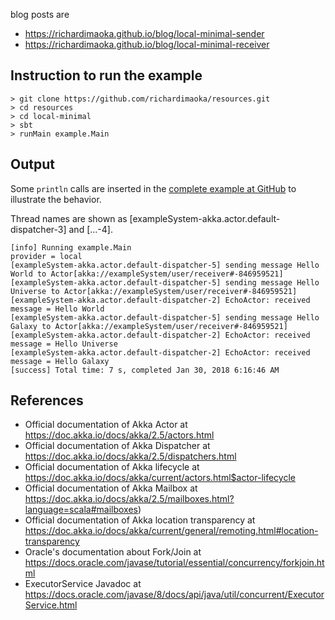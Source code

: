 blog posts are

- https://richardimaoka.github.io/blog/local-minimal-sender 
- https://richardimaoka.github.io/blog/local-minimal-receiver

## Instruction to run the example
```
> git clone https://github.com/richardimaoka/resources.git
> cd resources
> cd local-minimal
> sbt
> runMain example.Main
```

## Output 

Some `println` calls are inserted in the [complete example at GitHub](https://github.com/richardimaoka/resources/tree/master/local-minimal) to illustrate the behavior.

Thread names are shown as [exampleSystem-akka.actor.default-dispatcher-3] and [...-4].

```
[info] Running example.Main
provider = local
[exampleSystem-akka.actor.default-dispatcher-5] sending message Hello World to Actor[akka://exampleSystem/user/receiver#-846959521]
[exampleSystem-akka.actor.default-dispatcher-5] sending message Hello Universe to Actor[akka://exampleSystem/user/receiver#-846959521]
[exampleSystem-akka.actor.default-dispatcher-2] EchoActor: received message = Hello World
[exampleSystem-akka.actor.default-dispatcher-5] sending message Hello Galaxy to Actor[akka://exampleSystem/user/receiver#-846959521]
[exampleSystem-akka.actor.default-dispatcher-2] EchoActor: received message = Hello Universe
[exampleSystem-akka.actor.default-dispatcher-2] EchoActor: received message = Hello Galaxy
[success] Total time: 7 s, completed Jan 30, 2018 6:16:46 AM
```

## References 

- Official documentation of Akka Actor at https://doc.akka.io/docs/akka/2.5/actors.html
- Official documentation of Akka Dispatcher at https://doc.akka.io/docs/akka/2.5/dispatchers.html
- Official documentation of Akka lifecycle at https://doc.akka.io/docs/akka/current/actors.html$actor-lifecycle
- Official documentation of Akka Mailbox at https://doc.akka.io/docs/akka/2.5/mailboxes.html?language=scala#mailboxes)
- Official documentation of Akka location transparency at https://doc.akka.io/docs/akka/current/general/remoting.html#location-transparency
- Oracle's documentation about Fork/Join at https://docs.oracle.com/javase/tutorial/essential/concurrency/forkjoin.html
- ExecutorService Javadoc at https://docs.oracle.com/javase/8/docs/api/java/util/concurrent/ExecutorService.html
